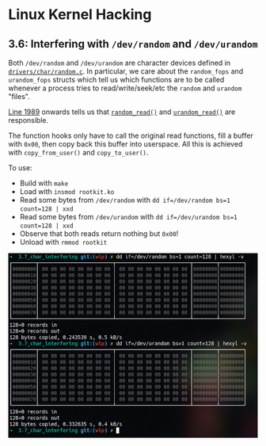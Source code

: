 # Linux Kernel Hacking

## 3.6: Interfering with `/dev/random` and `/dev/urandom`

Both `/dev/random` and `/dev/urandom` are character devices defined in [`drivers/char/random.c`](https://github.com/torvalds/linux/blob/master/drivers/char/random.c). In particular, we care about the `random_fops` and `urandom_fops` structs which tell us which functions are to be called whenever a process tries to read/write/seek/etc the `random` and `urandom` "files".

[Line 1989](https://github.com/torvalds/linux/blob/c70672d8d316ebd46ea447effadfe57ab7a30a50/drivers/char/random.c#L1989) onwards tells us that [`random_read()`](https://github.com/torvalds/linux/blob/c70672d8d316ebd46ea447effadfe57ab7a30a50/drivers/char/random.c#L1861) and [`urandom_read()`](https://github.com/torvalds/linux/blob/c70672d8d316ebd46ea447effadfe57ab7a30a50/drivers/char/random.c#L1842) are responsible.

The function hooks only have to call the original read functions, fill a buffer with `0x00`, then copy back this buffer into userspace. All this is achieved with `copy_from_user()` and `copy_to_user()`.

To use:
* Build with `make`
* Load with `insmod rootkit.ko`
* Read some bytes from `/dev/random` with `dd if=/dev/random bs=1 count=128 | xxd`
* Read some bytes from `/dev/urandom` with `dd if=/dev/urandom bs=1 count=128 | xxd`
* Observe that both reads return nothing but `0x00`!
* Unload with `rmmod rootkit`

![random](./random.png "Interfering with char devices")

